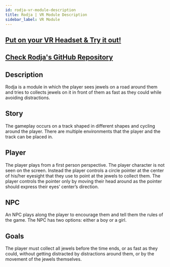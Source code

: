 ```yaml
---
id: rodja-vr-module-description
title: Rodja | VR Module Description
sidebar_label: VR Module
---
```


## [Put on your VR Headset & Try it out!](https://rodja-webxr.firebaseapp.com) 

## [Check Rodja's GitHub Repository](https://github.com/vrapeutic/Rodja-webXR)

## Description
 
Rodja is a  module in which the player sees jewels on a road
around them and tries to collects jewels on it in front of them as fast as they
could while avoiding distractions. 

## Story
The gameplay occurs on a track shaped in different shapes and cycling
around the player. There are multiple environments that the player and the track
can be placed in.

## Player

The player plays from a first person perspective. The player character is
not seen on the screen. Instead the player controls a circle pointer at the
center of his/her eyesight that they use to point at the jewels to collect
them.
The player controls the pointer only by moving their head around as the
pointer should express their eyes’ center’s direction.

## NPC

An NPC plays along the player to encourage them and tell them the rules
of the game.
The NPC has two options: either a boy or a girl. 

## Goals

The player must collect all jewels before the time ends, or as fast as they
could, without getting distracted by distractions around them, or by the movement
of the jewels themselves.